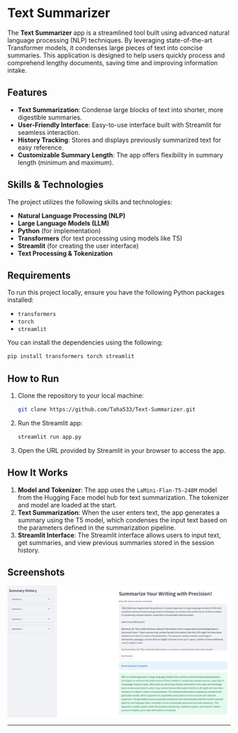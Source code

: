 # Text Summarizer

The **Text Summarizer** app is a streamlined tool built using advanced natural language processing (NLP) techniques. By leveraging state-of-the-art Transformer models, it condenses large pieces of text into concise summaries. This application is designed to help users quickly process and comprehend lengthy documents, saving time and improving information intake.

## Features

- **Text Summarization**: Condense large blocks of text into shorter, more digestible summaries.
- **User-Friendly Interface**: Easy-to-use interface built with Streamlit for seamless interaction.
- **History Tracking**: Stores and displays previously summarized text for easy reference.
- **Customizable Summary Length**: The app offers flexibility in summary length (minimum and maximum).

## Skills & Technologies

The project utilizes the following skills and technologies:

- **Natural Language Processing (NLP)**
- **Large Language Models (LLM)**
- **Python** (for implementation)
- **Transformers** (for text processing using models like T5)
- **Streamlit** (for creating the user interface)
- **Text Processing & Tokenization**

## Requirements

To run this project locally, ensure you have the following Python packages installed:

- `transformers`
- `torch`
- `streamlit`

You can install the dependencies using the following:

```bash
pip install transformers torch streamlit
```

## How to Run

1. Clone the repository to your local machine:

    ```bash
    git clone https://github.com/Taha533/Text-Summarizer.git
    ```

2. Run the Streamlit app:

    ```bash
    streamlit run app.py
    ```

3. Open the URL provided by Streamlit in your browser to access the app.


## How It Works

1. **Model and Tokenizer**: The app uses the `LaMini-Flan-T5-248M` model from the Hugging Face model hub for text summarization. The tokenizer and model are loaded at the start.
2. **Text Summarization**: When the user enters text, the app generates a summary using the T5 model, which condenses the input text based on the parameters defined in the summarization pipeline.
3. **Streamlit Interface**: The Streamlit interface allows users to input text, get summaries, and view previous summaries stored in the session history.

## Screenshots

![Text Summarizer Screenshot](./images/summarizer_ui.png) 


---
